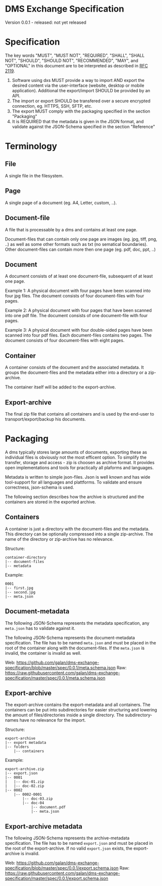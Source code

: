 # DMS Exchange Specification
Version 0.0.1 - released: not yet released

# Specification

The key words "MUST", "MUST NOT", "REQUIRED", "SHALL", "SHALL NOT", "SHOULD", "SHOULD NOT", "RECOMMENDED", "MAY", and "OPTIONAL" in this document are to be interpreted as described in [RFC 2119](http://tools.ietf.org/html/rfc2119).

1. Software using dxs MUST provide a way to import AND export the desired content via the user-interface (website, desktop or mobile application). Additional the export/import SHOULD be provided by an API.
2. The import or export SHOULD be transfered over a secure encrypted connection, eg. HTTPS, SSH, SFTP, etc.
3. The export MUST comply with the packaging specified in the section "Packaging"
4. It is REQUIRED that the metadata is given in the JSON format, and validate against the JSON-Schema specified in the section "Reference"



# Terminology

## File
A single file in the filesystem.

## Page
A single page of a document (eg. A4, Letter, custom, ..).

## Document-file
A file that is processable by a dms and contains at least one page.

Document-files that can contain only one page are images (eg. jpg, tiff, png, ..) as well as some other formats such as txt (no sematical boundaries). Other document-files can contain more then one page (eg. pdf, doc, ppt, ..)

## Document
A document consists of at least one document-file, subsequent of at least one page.

Example 1: A physical document with four pages have been scanned into four jpg files. The document consists of four document-files with four pages.

Example 2: A physical document with four pages that have been scanned into one pdf file. The document consists of one document-file with four pages.

Example 3: A physical document with four double-sided pages have been scanned into four pdf files. Each document-files contains two pages. The document consists of four document-files with eight pages.

## Container
A container consists of the document and the associated metadata. It groups the document-files and the metadata either into a directory or a zip-archive.

The container itself will be added to the export-archive.

## Export-archive
The final zip file that contains all containers and is used by the end-user to transport/export/backup his documents.



# Packaging
A dms typically stores large amounts of documents, exporting these as individual files is obviously not the most efficent option. To simplify the transfer, storage and access - zip is choosen as archive format. It provides open implementations and tools for practically all plaforms and languages.

Metadata is written to simple json-files. Json is well known and has wide tool-support for all languages and plattforms. To validate and ensure correctness, json-schema is used.


The following section describes how the archive is structured and the containers are stored in the exported archive.

## Containers
A container is just a directory with the document-files and the metadata. This directory can be optionally compressed into a single zip-archive. The name of the directory or zip-archive has no relevance.

Structure:
````
container-directory
|-- document-files
|-- metadata
````

Example:
````
0001
|-- first.jpg
|-- second.jpg
|-- meta.json
````

## Document-metadata
The following JSON-Schema represents the metadata specification, any `meta.json`  has to validate against it.

The following JSON-Schema represents the document-metadata specification. The file has to be named `meta.json` and must be placed in the root of the container along with the document-files. If the `meta.json` is invalid, the container is invalid as well.

Web: https://github.com/galan/dms-exchange-specification/blob/master/spec/0.0.1/meta.schema.json
Raw: https://raw.githubusercontent.com/galan/dms-exchange-specification/master/spec/0.0.1/meta.schema.json


## Export-archive
The export-archive contains the export-metadata and all containers. The containers can be put into subdirectories for easier structuring and lowering the amount of files/directories inside a single directory. The subdirectory-names have no relevance for the import.

Structure:
````
export-archive
|-- export metadata
|-- folders
    |-- containers
````

Example:
````
export-archive.zip
|-- export.json
|-- 0001
|   |-- doc-01.zip
|   |-- doc-02.zip
|-- 0002
    |-- 0002-0001
        |-- doc-03.zip
        |-- doc-04
            |-- document.pdf
            |-- meta.json
````

## Export-archive metadata
The following JSON-Schema represents the archive-metadata specification. The file has to be named `export.json` and must be placed in the root of the export-archive. If no valid `export.json` exists, the export-archive is invalid.

Web: https://github.com/galan/dms-exchange-specification/blob/master/spec/0.0.1/export.schema.json
Raw: https://raw.githubusercontent.com/galan/dms-exchange-specification/master/spec/0.0.1/export.schema.json
